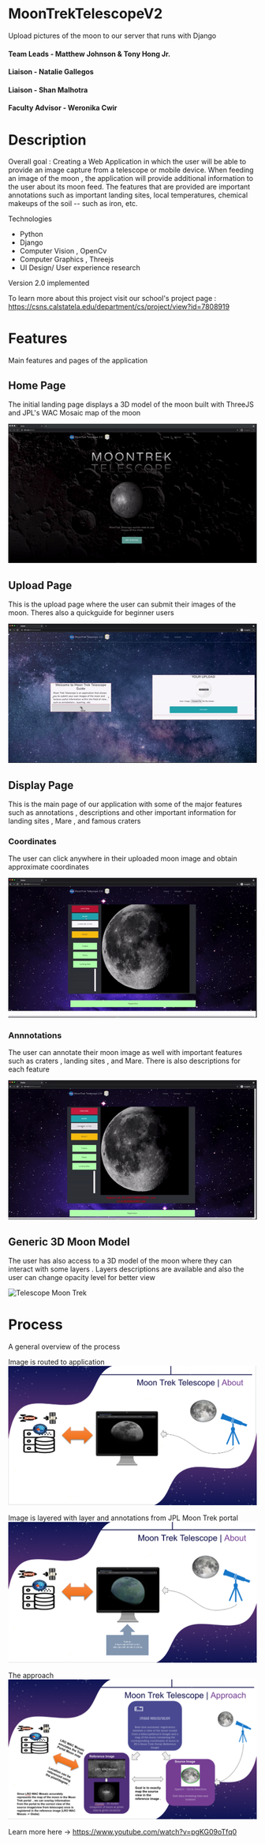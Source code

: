 # MoonTrekTelescopeV2
Upload pictures of the moon to our server that runs with Django 

#### Team Leads - Matthew Johnson & Tony Hong Jr.

#### 


#### Liaison - Natalie Gallegos

#### Liaison - Shan Malhotra

#### Faculty Advisor - Weronika Cwir

# Description
Overall goal : Creating a Web Application in which the user will be able to provide an image capture from a telescope or mobile device. When feeding an image of the moon  , the application will provide additional information to the user about its moon feed. The features that are provided are important annotations such as important landing sites, local temperatures, chemical makeups of the soil -- such as iron, etc. 

Technologies
- Python
- Django 
- Computer Vision , OpenCv
- Computer Graphics , Threejs
- UI Design/ User experience research

Version 2.0 implemented

To learn more about this project visit our school's project page :  https://csns.calstatela.edu/department/cs/project/view?id=7808919

# Features 
Main features and pages of the application 

## Home Page
The initial landing page displays a 3D model of the moon built with ThreeJS and JPL's WAC Mosaic map of the moon

![Telescope Moon Trek ](https://raw.githubusercontent.com/nicocoa10/MoonTrekImageUploader/master/home.gif)

## Upload Page 
This is the upload page where the user can submit their images of the moon. Theres also a quickguide for beginner users

![Telescope Moon Trek ](https://raw.githubusercontent.com/nicocoa10/MoonTrekImageUploader/master/upload.gif)

## Display Page 
This is the main page of our application with some of the major features such as annotations , descriptions and other important information for landing sites , Mare , and famous craters 

### Coordinates 
The user can click anywhere in their uploaded moon image and obtain approximate coordinates

![Telescope Moon Trek ](https://raw.githubusercontent.com/nicocoa10/MoonTrekImageUploader/master/coordinates.gif)

### Annnotations 
The user can annotate their moon image as well with important features such as craters , landing sites , and Mare. There is also descriptions for each feature

![Telescope Moon Trek ](https://raw.githubusercontent.com/nicocoa10/MoonTrekImageUploader/master/annotations.gif)

## Generic 3D Moon Model
The user has also access to a 3D model of the moon where they can interact with some layers . Layers descriptions are available and also the user can change opacity level for better view 

![Telescope Moon Trek ](https://raw.githubusercontent.com/nicocoa10/MoonTrekImageUploader/master/generic.gif)


# Process
A general overview of the process 

Image is routed to application 
![Telescope Moon Trek ](https://raw.githubusercontent.com/nicocoa10/MoonTrekImageUploader/master/Screen%20Shot%202020-11-26%20at%204.00.49%20PM.png)

Image is layered with layer and annotations from JPL Moon Trek portal
![Telescope Moon Trek ](https://raw.githubusercontent.com/nicocoa10/MoonTrekImageUploader/master/Screen%20Shot%202020-11-26%20at%204.01.00%20PM.png)

The approach 
![Telescope Moon Trek ](https://raw.githubusercontent.com/nicocoa10/MoonTrekImageUploader/master/Screen%20Shot%202020-11-26%20at%204.01.10%20PM.png)

Learn more here -> https://www.youtube.com/watch?v=pgKG09oTfq0
